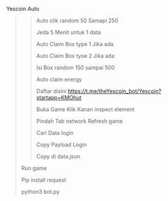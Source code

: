 Yescoin Auto
>> Auto clik random 50 Samapi 250
>> 
>> Jeda 5 Menit untuk 1 data
>> 
>> Auto Claim Box type 1 Jika ada
>> 
>> Auto Claim Box tyoe 2 Jika ada
>> 
>> Isi Box random 150 sampai 500
>> 
>> Auto claim energy
>>
>> Daftar disini
>> https://t.me/theYescoin_bot/Yescoin?startapp=KMOhut
>> 
>> Buka Game Klik Kanan inspect element
>> 
>> Pindah Tab network
Refresh game
>> 
>> Cari Data login
>> 
>> Copy Payload Login
>> 
>> Copy di data.json
>> 
>
>Run game
>
>Pip install request
>
>python3 bot.py
